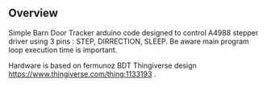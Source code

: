 ## Overview
Simple Barn Door Tracker arduino code designed to control A4988 stepper driver using 3 pins : STEP, DIRRECTION, SLEEP.
Be aware main program loop execution time is important.

Hardware is based on fermunoz BDT Thingiverse design https://www.thingiverse.com/thing:1133193 .
